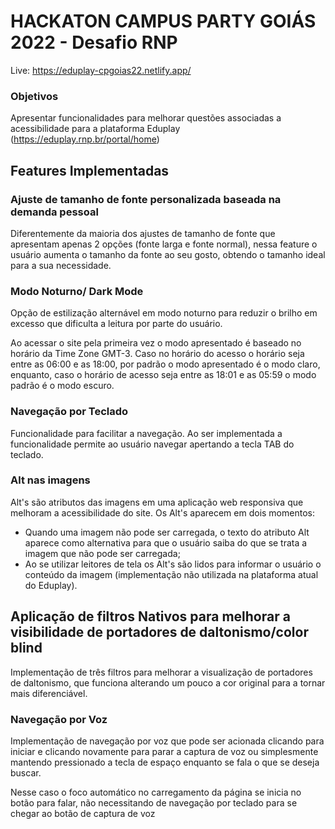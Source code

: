 # HACKATON CAMPUS PARTY GOIÁS 2022 - Desafio RNP

Live: https://eduplay-cpgoias22.netlify.app/

### Objetivos

Apresentar funcionalidades para melhorar questões associadas a acessibilidade para a plataforma Eduplay (https://eduplay.rnp.br/portal/home)

## Features Implementadas

### Ajuste de tamanho de fonte personalizada baseada na demanda pessoal

Diferentemente da maioria dos ajustes de tamanho de fonte que apresentam apenas 2 opções (fonte larga e fonte normal), nessa feature o usuário aumenta o tamanho da fonte ao seu gosto, obtendo o tamanho ideal para a sua necessidade.

### Modo Noturno/ Dark Mode

Opção de estilização alternável em modo noturno para reduzir o brilho em excesso que dificulta a leitura por parte do usuário.

Ao acessar o site pela primeira vez o modo apresentado é baseado no horário da Time Zone GMT-3. Caso no horário do acesso o horário seja entre as 06:00 e as 18:00, por padrão o modo apresentado é o modo claro, enquanto, caso o horário de acesso seja entre as 18:01 e as 05:59 o modo padrão é o modo escuro.

### Navegação por Teclado

Funcionalidade para facilitar a navegação. Ao ser implementada a funcionalidade permite ao usuário navegar apertando a tecla TAB do teclado.

### Alt nas imagens

Alt's são atributos das imagens em uma aplicação web responsiva que melhoram a acessibilidade do site. Os Alt's aparecem em dois momentos:
  - Quando uma imagem não pode ser carregada, o texto do atributo Alt aparece como alternativa para que o usuário saiba do que se trata a imagem que não pode ser carregada;
  - Ao se utilizar leitores de tela os Alt's são lidos para informar o usuário o conteúdo da imagem (implementação não utilizada na plataforma atual do Eduplay).

## Aplicação de filtros Nativos para melhorar a visibilidade de portadores de daltonismo/color blind

Implementação de três filtros para melhorar a visualização de portadores de daltonismo, que funciona alterando um pouco a cor original para a tornar mais diferenciável.

### Navegação por Voz

Implementação de navegação por voz que pode ser acionada clicando para iniciar e clicando novamente para parar a captura de voz ou simplesmente mantendo pressionado a tecla de espaço enquanto se fala o que se deseja buscar.

Nesse caso o foco automático no carregamento da página se inicia no botão para falar, não necessitando de navegação por teclado para se chegar ao botão de captura de voz

